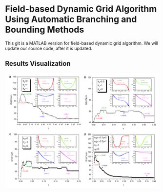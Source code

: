 # Field-based Dynamic Grid Algorithm Using Automatic Branching and Bounding Methods

This git is a MATLAB version for field-based dynamic grid algorithm. We will update our source code, after it is updated.

## Results Visualization
<img src="results.png" width="800" />

